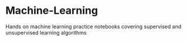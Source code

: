# Machine-Learning
Hands on machine learning practice  notebooks covering supervised and unsupervised learning algorithms
